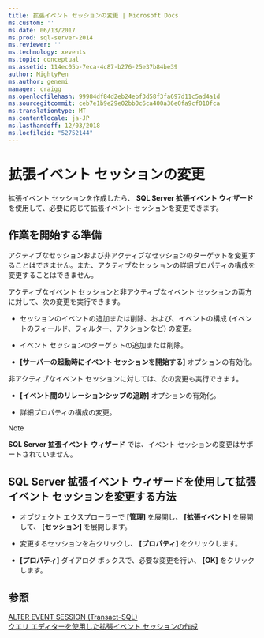 ```yaml
---
title: 拡張イベント セッションの変更 | Microsoft Docs
ms.custom: ''
ms.date: 06/13/2017
ms.prod: sql-server-2014
ms.reviewer: ''
ms.technology: xevents
ms.topic: conceptual
ms.assetid: 114ec05b-7eca-4c87-b276-25e37b84be39
author: MightyPen
ms.author: genemi
manager: craigg
ms.openlocfilehash: 99984df84d2eb24ebf3d58f3fa697d11c5ad4a1d
ms.sourcegitcommit: ceb7e1b9e29e02bb0c6ca400a36e0fa9cf010fca
ms.translationtype: MT
ms.contentlocale: ja-JP
ms.lasthandoff: 12/03/2018
ms.locfileid: "52752144"
---
```

# <a name="alter-an-extended-events-session"></a>拡張イベント セッションの変更
  拡張イベント セッションを作成したら、 **SQL Server 拡張イベント ウィザード**を使用して、必要に応じて拡張イベント セッションを変更できます。  
  
## <a name="before-you-begin"></a>作業を開始する準備  
 アクティブなセッションおよび非アクティブなセッションのターゲットを変更することはできません。また、アクティブなセッションの詳細プロパティの構成を変更することはできません。  
  
 アクティブなイベント セッションと非アクティブなイベント セッションの両方に対して、次の変更を実行できます。  
  
-   セッションのイベントの追加または削除、および、イベントの構成 (イベントのフィールド、フィルター、アクションなど) の変更。  
  
-   イベント セッションのターゲットの追加または削除。  
  
-   **[サーバーの起動時にイベント セッションを開始する]** オプションの有効化。  
  
 非アクティブなイベント セッションに対しては、次の変更も実行できます。  
  
-   **[イベント間のリレーションシップの追跡]** オプションの有効化。  
  
-   詳細プロパティの構成の変更。  
  
> [!NOTE]  
>  **SQL Server 拡張イベント ウィザード** では、イベント セッションの変更はサポートされていません。  
  
## <a name="how-to-alter-an-extended-events-session-using-the-sql-server-extended-events-wizard"></a>SQL Server 拡張イベント ウィザードを使用して拡張イベント セッションを変更する方法  
  
-   オブジェクト エクスプローラーで **[管理]** を展開し、 **[拡張イベント]** を展開して、 **[セッション]** を展開します。  
  
-   変更するセッションを右クリックし、 **[プロパティ]** をクリックします。  
  
-   **[プロパティ]** ダイアログ ボックスで、必要な変更を行い、 **[OK]** をクリックします。  
  
## <a name="see-also"></a>参照  
 [ALTER EVENT SESSION &#40;Transact-SQL&#41;](/sql/t-sql/statements/alter-event-session-transact-sql)   
 [クエリ エディターを使用した拡張イベント セッションの作成](../../database-engine/create-an-extended-events-session-using-query-editor.md)  
  
  
